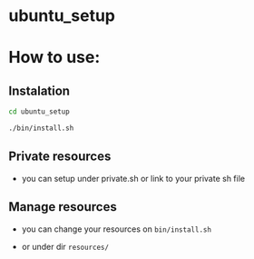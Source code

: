 ubuntu_setup
============

# How to use:

## Instalation

```bash
cd ubuntu_setup

./bin/install.sh
```

## Private resources

* you can setup under private.sh or link to your private sh file

## Manage resources

* you can change your resources on ```bin/install.sh```

* or under dir ```resources/```
